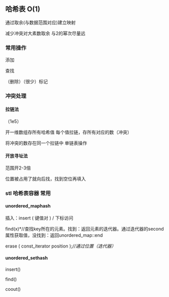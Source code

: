 ## 哈希表  O(1)

通过取余(与数据范围对应)建立映射

减少冲突对大素数取余 与2的幂次尽量远              

### 常用操作

添加

查找

（删除）（很少）标记

### 冲突处理

#### 拉链法

（1e5）

开一维数组存所有哈希值  每个值拉链，存所有对应的数（冲突）

将冲突的数存在同一个拉链中  单链表操作

#### 开放寻址法

范围开2-3倍

位置被占用了就向后找，找到空位再填入



### stl 哈希表容器  常用 

#### unordered_map<string>hash

插入：insert ( 键值对 )  /  下标访问

find(x)*//查找key所在的元素。找到：返回元素的迭代器。通过迭代器的second属性获取值，没找到：返回unordered_map::end

erase ( const_iterator position );*//通过位置（迭代器）*

#### unordered_set<string>hash

insert()

find()

coout()

